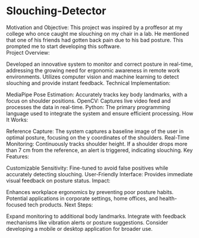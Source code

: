 # Slouching-Detector
Motivation and Objective:
This project was inspired by a proffesor at my college who once caught me slouching on my chair in a lab. He mentioned that one of his friends had gotten back pain due to his bad posture. This prompted me to start developing this software.  
Project Overview:

Developed an innovative system to monitor and correct posture in real-time, addressing the growing need for ergonomic awareness in remote work environments.
Utilizes computer vision and machine learning to detect slouching and provide instant feedback.
Technical Implementation:

MediaPipe Pose Estimation: Accurately tracks key body landmarks, with a focus on shoulder positions.
OpenCV: Captures live video feed and processes the data in real-time.
Python: The primary programming language used to integrate the system and ensure efficient processing.
How It Works:

Reference Capture: The system captures a baseline image of the user in optimal posture, focusing on the y coordinates of the shoulders.
Real-Time Monitoring: Continuously tracks shoulder height. If a shoulder drops more than 7 cm from the reference, an alert is triggered, indicating slouching.
Key Features:

Customizable Sensitivity: Fine-tuned to avoid false positives while accurately detecting slouching.
User-Friendly Interface: Provides immediate visual feedback on posture status.
Impact:

Enhances workplace ergonomics by preventing poor posture habits.
Potential applications in corporate settings, home offices, and health-focused tech products.
Next Steps:

Expand monitoring to additional body landmarks.
Integrate with feedback mechanisms like vibration alerts or posture suggestions.
Consider developing a mobile or desktop application for broader use.
